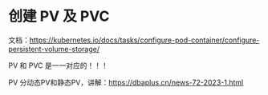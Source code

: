 # 创建 PV 及 PVC

文档：https://kubernetes.io/docs/tasks/configure-pod-container/configure-persistent-volume-storage/

PV 和 PVC 是一一对应的！！！

PV 分动态PV和静态PV，讲解：https://dbaplus.cn/news-72-2023-1.html


